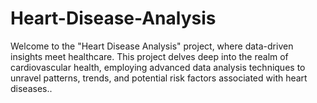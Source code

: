 # Heart-Disease-Analysis
Welcome to the "Heart Disease Analysis" project, where data-driven insights meet healthcare. This project delves deep into the realm of cardiovascular health, employing advanced data analysis techniques to unravel patterns, trends, and potential risk factors associated with heart diseases..
